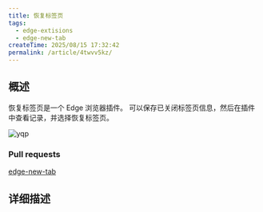 ```yaml
---
title: 恢复标签页
tags:
  - edge-extisions
  - edge-new-tab
createTime: 2025/08/15 17:32:42
permalink: /article/4twvv5kz/
---
```


## 概述

恢复标签页是一个 Edge 浏览器插件。
可以保存已关闭标签页信息，然后在插件中查看记录，并选择恢复标签页。

![yqp](/edge/restore.png)

### Pull requests
[edge-new-tab](https://github.com/huyunan/edge-new-tab)

## 详细描述

<CustomComponent />